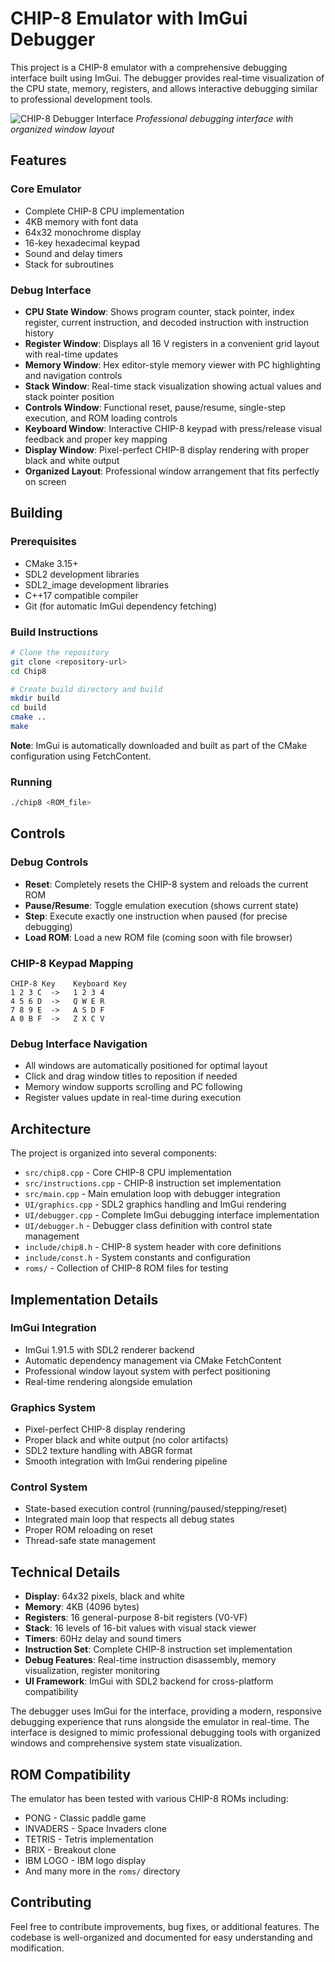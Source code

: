 # CHIP-8 Emulator with ImGui Debugger

This project is a CHIP-8 emulator with a comprehensive debugging interface built using ImGui. The debugger provides real-time visualization of the CPU state, memory, registers, and allows interactive debugging similar to professional development tools.

![CHIP-8 Debugger Interface](screenshot.png)
*Professional debugging interface with organized window layout*

## Features

### Core Emulator
- Complete CHIP-8 CPU implementation
- 4KB memory with font data
- 64x32 monochrome display
- 16-key hexadecimal keypad
- Sound and delay timers
- Stack for subroutines

### Debug Interface
- **CPU State Window**: Shows program counter, stack pointer, index register, current instruction, and decoded instruction with instruction history
- **Register Window**: Displays all 16 V registers in a convenient grid layout with real-time updates
- **Memory Window**: Hex editor-style memory viewer with PC highlighting and navigation controls
- **Stack Window**: Real-time stack visualization showing actual values and stack pointer position
- **Controls Window**: Functional reset, pause/resume, single-step execution, and ROM loading controls
- **Keyboard Window**: Interactive CHIP-8 keypad with press/release visual feedback and proper key mapping
- **Display Window**: Pixel-perfect CHIP-8 display rendering with proper black and white output
- **Organized Layout**: Professional window arrangement that fits perfectly on screen

## Building

### Prerequisites
- CMake 3.15+
- SDL2 development libraries
- SDL2_image development libraries  
- C++17 compatible compiler
- Git (for automatic ImGui dependency fetching)

### Build Instructions
```bash
# Clone the repository
git clone <repository-url>
cd Chip8

# Create build directory and build
mkdir build
cd build
cmake ..
make
```

**Note**: ImGui is automatically downloaded and built as part of the CMake configuration using FetchContent.

### Running
```bash
./chip8 <ROM_file>
```

## Controls

### Debug Controls
- **Reset**: Completely resets the CHIP-8 system and reloads the current ROM
- **Pause/Resume**: Toggle emulation execution (shows current state)
- **Step**: Execute exactly one instruction when paused (for precise debugging)
- **Load ROM**: Load a new ROM file (coming soon with file browser)

### CHIP-8 Keypad Mapping
```
CHIP-8 Key    Keyboard Key
1 2 3 C  ->   1 2 3 4
4 5 6 D  ->   Q W E R  
7 8 9 E  ->   A S D F
A 0 B F  ->   Z X C V
```

### Debug Interface Navigation
- All windows are automatically positioned for optimal layout
- Click and drag window titles to reposition if needed
- Memory window supports scrolling and PC following
- Register values update in real-time during execution

## Architecture

The project is organized into several components:

- `src/chip8.cpp` - Core CHIP-8 CPU implementation
- `src/instructions.cpp` - CHIP-8 instruction set implementation  
- `src/main.cpp` - Main emulation loop with debugger integration
- `UI/graphics.cpp` - SDL2 graphics handling and ImGui rendering
- `UI/debugger.cpp` - Complete ImGui debugging interface implementation
- `UI/debugger.h` - Debugger class definition with control state management
- `include/chip8.h` - CHIP-8 system header with core definitions
- `include/const.h` - System constants and configuration
- `roms/` - Collection of CHIP-8 ROM files for testing

## Implementation Details

### ImGui Integration
- ImGui 1.91.5 with SDL2 renderer backend
- Automatic dependency management via CMake FetchContent
- Professional window layout system with perfect positioning
- Real-time rendering alongside emulation

### Graphics System
- Pixel-perfect CHIP-8 display rendering
- Proper black and white output (no color artifacts)
- SDL2 texture handling with ABGR format
- Smooth integration with ImGui rendering pipeline

### Control System  
- State-based execution control (running/paused/stepping/reset)
- Integrated main loop that respects all debug states
- Proper ROM reloading on reset
- Thread-safe state management

## Technical Details

- **Display**: 64x32 pixels, black and white
- **Memory**: 4KB (4096 bytes) 
- **Registers**: 16 general-purpose 8-bit registers (V0-VF)
- **Stack**: 16 levels of 16-bit values with visual stack viewer
- **Timers**: 60Hz delay and sound timers
- **Instruction Set**: Complete CHIP-8 instruction set implementation
- **Debug Features**: Real-time instruction disassembly, memory visualization, register monitoring
- **UI Framework**: ImGui with SDL2 backend for cross-platform compatibility

The debugger uses ImGui for the interface, providing a modern, responsive debugging experience that runs alongside the emulator in real-time. The interface is designed to mimic professional debugging tools with organized windows and comprehensive system state visualization.

## ROM Compatibility

The emulator has been tested with various CHIP-8 ROMs including:
- PONG - Classic paddle game
- INVADERS - Space Invaders clone  
- TETRIS - Tetris implementation
- BRIX - Breakout clone
- IBM LOGO - IBM logo display
- And many more in the `roms/` directory

## Contributing

Feel free to contribute improvements, bug fixes, or additional features. The codebase is well-organized and documented for easy understanding and modification.
